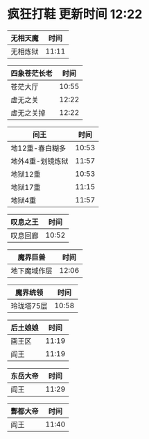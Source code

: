 # 疯狂打鞋 更新时间 12:22

| 无相天魔   | 时间    |
|--------|-------|
| 无相炼狱 | 11:11 |

| 四象苍茫长老   | 时间    |
|--------|-------|
| 苍茫大厅 | 10:55 |
| 虚无之关 | 12:22 |
| 虚无之关掉 | 12:22 |

| 间王   | 时间    |
|--------|-------|
| 地12重-春白糊多 | 10:53 |
| 地外4重-划镜炼狱 | 11:57 |
| 地狱12重 | 10:53 |
| 地狱17重 | 11:15 |
| 地狱4重 | 11:57 |

| 叹息之王   | 时间    |
|--------|-------|
| 叹息回廊 | 10:52 |

| 魔界巨兽   | 时间    |
|--------|-------|
| 地下魔域作层 | 12:06 |

| 魔界统领   | 时间    |
|--------|-------|
| 玲珑塔75层 | 10:58 |

| 后土娘娘   | 时间    |
|--------|-------|
| 画王区 | 11:19 |
| 阎王 | 11:19 |

| 东岳大帝   | 时间    |
|--------|-------|
| 阎王 | 11:29 |

| 酆都大帝   | 时间    |
|--------|-------|
| 阎王 | 11:40 |